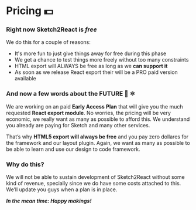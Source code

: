# Pricing 💵

### Right now Sketch2React is _free_

We do this for a couple of reasons:

* It's more fun to just give things away for free during this phase
* We get a chance to test things more freely without too many constraints
* HTML export will ALWAYS be free as long as we **can support it**
* As soon as we release React export their will be a PRO paid version available 

### And now a few words about the FUTURE 🚀 ⚛️

We are working on an paid **Early Access** **Plan** that will give you the much requested **React export module**. No worries, the pricing will be very economic, we really want as many as possible to afford this. We understand you already are paying for Sketch and many other services.

That’s why **HTML5 export will always be free** and you pay zero dollares for the framework and our layout plugin. Again, we want as many as possible to be able to learn and use our design to code framework.

### Why do this?

We will not be able to sustain development of Sketch2React without some kind of revenue, specially since we do have some costs attached to this. We’ll update you guys when a plan is in place.

_**In the mean time: Happy makings!**_

